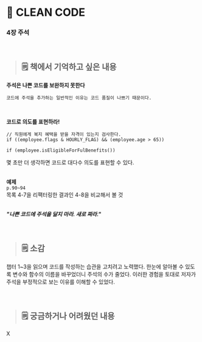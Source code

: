 # **📖 CLEAN CODE**
### **4장 주석**
<br>   

> ## 🗒️ 책에서 기억하고 싶은 내용  
**주석은 나쁜 코드를 보완하지 못한다**   
```
코드에 주석을 추가하는 일반적인 이유는 코드 품질이 나쁘기 때문이다.
```
<br>

**코드로 의도를 표현하라!**
```
// 직원에게 복지 혜택을 받을 자격이 있는지 검사한다.
if ((employee.flags & HOURLY_FLAG) && (employee.age > 65))
```
```
if (employee.isEligibleForFulBenefits())
```
몇 초만 더 생각하면 코드로 대다수 의도를 표현할 수 있다.
<br><br>

**예제**   
`p.90~94`   
목록 4-7을 리팩터링한 결과인 4-8을 비교해서 볼 것
<br><br>

***"나쁜 코드에 주석을 달지 마라. 새로 짜라."***
<br><br><br>

> ## 🗒️ 소감
챕터 1~3을 읽으며 코드를 작성하는 습관을 고치려고 노력했다.
한눈에 알아볼 수 있도록 변수와 함수의 이름을 바꾸었더니 주석의 수가 줄었다.
이러한 경험을 토대로 저자가 주석을 부정적으로 보는 이유를 이해할 수 있었다.
<br><br><br>

> ## 🗒️ 궁금하거나 어려웠던 내용
X
